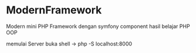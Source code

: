# ModernFramework
Modern mini PHP Framework dengan symfony component hasil belajar PHP OOP

memulai Server
buka shell -> php -S localhost:8000
